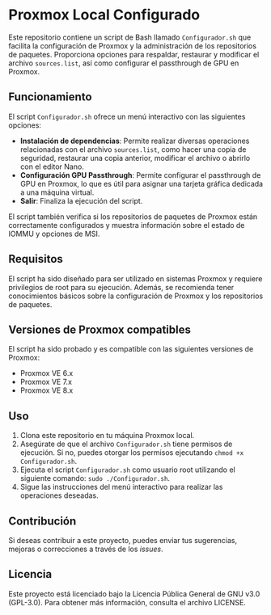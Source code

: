 # Proxmox Local Configurado

Este repositorio contiene un script de Bash llamado `Configurador.sh` que facilita la configuración de Proxmox y la administración de los repositorios de paquetes. Proporciona opciones para respaldar, restaurar y modificar el archivo `sources.list`, así como configurar el passthrough de GPU en Proxmox.

## Funcionamiento

El script `Configurador.sh` ofrece un menú interactivo con las siguientes opciones:

- **Instalación de dependencias**: Permite realizar diversas operaciones relacionadas con el archivo `sources.list`, como hacer una copia de seguridad, restaurar una copia anterior, modificar el archivo o abrirlo con el editor Nano.
- **Configuración GPU Passthrough**: Permite configurar el passthrough de GPU en Proxmox, lo que es útil para asignar una tarjeta gráfica dedicada a una máquina virtual.
- **Salir**: Finaliza la ejecución del script.

El script también verifica si los repositorios de paquetes de Proxmox están correctamente configurados y muestra información sobre el estado de IOMMU y opciones de MSI.

## Requisitos

El script ha sido diseñado para ser utilizado en sistemas Proxmox y requiere privilegios de root para su ejecución. Además, se recomienda tener conocimientos básicos sobre la configuración de Proxmox y los repositorios de paquetes.

## Versiones de Proxmox compatibles

El script ha sido probado y es compatible con las siguientes versiones de Proxmox:

- Proxmox VE 6.x
- Proxmox VE 7.x
- Proxmox VE 8.x

## Uso

1. Clona este repositorio en tu máquina Proxmox local.
2. Asegúrate de que el archivo `Configurador.sh` tiene permisos de ejecución. Si no, puedes otorgar los permisos ejecutando `chmod +x Configurador.sh`.
3. Ejecuta el script `Configurador.sh` como usuario root utilizando el siguiente comando: `sudo ./Configurador.sh`.
4. Sigue las instrucciones del menú interactivo para realizar las operaciones deseadas.

## Contribución

Si deseas contribuir a este proyecto, puedes enviar tus sugerencias, mejoras o correcciones a través de los *issues*.


## Licencia
Este proyecto está licenciado bajo la Licencia Pública General de GNU v3.0 (GPL-3.0). Para obtener más información, consulta el archivo LICENSE.
